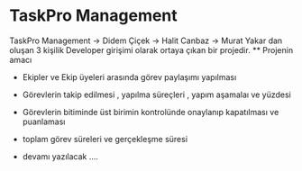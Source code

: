 # TaskPro Management
TaskPro Management 
-> Didem Çiçek
-> Halit Canbaz
-> Murat Yakar
dan oluşan 3 kişilik Developer girişimi olarak ortaya çıkan bir projedir.
** Projenin amacı
- Ekipler ve Ekip üyeleri arasında görev paylaşımı yapılması
- Görevlerin takip edilmesi , yapılma süreçleri , yapım aşamalaı ve yüzdesi
- Görevlerin bitiminde üst birimin kontrolünde onaylanıp kapatılması ve puanlaması
- toplam görev süreleri ve gerçekleşme süresi

- devamı yazılacak ....

